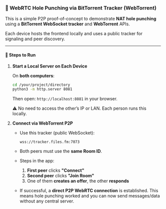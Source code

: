 ### 📘 WebRTC Hole Punching via BitTorrent Tracker (WebTorrent)

This is a simple P2P proof-of-concept to demonstrate **NAT hole punching** using a **BitTorrent WebSocket tracker** and **WebTorrent** APIs.

Each device hosts the frontend locally and uses a public tracker for signaling and peer discovery.

---

#### 🧪 Steps to Run

1. **Start a Local Server on Each Device**

   On **both computers**:

   ```bash
   cd /your/project/directory
   python3 -m http.server 8081
   ```

   Then open:
   `http://localhost:8081` in your browser.

   ⚠️ No need to access the other’s IP or LAN. Each person runs this locally.

2. **Connect via WebTorrent P2P**

   * Use this tracker (public WebSocket):

     ```
     wss://tracker.files.fm:7073
     ```
   * Both peers must use the **same Room ID**.
   * Steps in the app:

     1. **First peer** clicks **"Connect"**
     2. **Second peer** clicks **"Join Room"**
     3. One of them **creates an offer**, the other **responds**
   * If successful, a **direct P2P WebRTC connection** is established.
     This means hole punching worked and you can now send messages/data without any central server.

